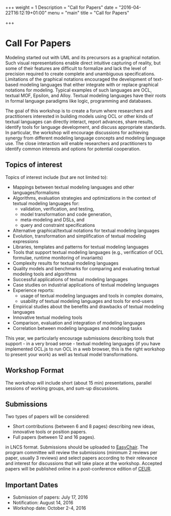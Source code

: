 +++
weight = 1
Description = "Call for Papers"
date = "2016-04-22T16:12:19+01:00"
menu = "main"
title = "Call for Papers"


+++

# Call For Papers

Modeling started out with UML and its precursors as a graphical
notation. Such visual representations enable direct intuitive
capturing of reality, but some of their features are difficult to
formalize and lack the level of precision required to create complete
and unambiguous specifications. Limitations of the graphical notations
encouraged the development of text-based modeling languages that
either integrate with or replace graphical notations for
modeling. Typical examples of such languages are OCL, textual MOF,
Epsilon, and Alloy. Textual modeling languages have their roots in
formal language paradigms like logic, programming and databases.

The goal of this workshop is to create a forum where researchers and
practitioners interested in building models using OCL or other kinds
of textual languages can directly interact, report advances, share
results, identify tools for language development, and discuss
appropriate standards. In particular, the workshop will encourage
discussions for achieving synergy from different modeling language
concepts and modeling language use. The close interaction will enable
researchers and practitioners to identify common interests and options
for potential cooperation.

## Topics of interest

Topics of interest include (but are not limited to):

- Mappings between textual modeling languages and other languages/formalisms
- Algorithms, evaluation strategies and optimizations in the context
  of textual modeling languages for:
  - validation, verification, and testing,
  - model transformation and code generation,
  - meta-modeling and DSLs, and
  - query and constraint specifications
- Alternative graphical/textual notations for textual modeling languages
- Evolution, transformation and simplification of textual modeling
  expressions
- Libraries, templates and patterns for textual modeling languages
- Tools that support textual modeling languages (e.g., verification of
  OCL formulae, runtime monitoring of invariants)
- Complexity results for textual modeling languages
- Quality models and benchmarks for comparing and evaluating
  textual modeling tools and algorithms
- Successful applications of textual modeling languages
- Case studies on industrial applications of textual modeling languages
- Experience reports:
  - usage of textual modeling languages and tools in complex domains,
  - usability of textual modeling languages and tools for end-users
- Empirical studies about the benefits and drawbacks of textual modeling
  languages
- Innovative textual modeling tools
- Comparison, evaluation and integration of modeling languages
- Correlation between modeling languages and modeling tasks

This year, we particularly encourage submissions describing tools that
support - in a very broad sense - textual modeling languages (if you
have implemented OCL.js to run OCL in a web browser, this is the right
workshop to present your work) as well as textual model
transformations.

## Workshop Format

The workshop will include short (about 15 min) presentations, parallel
sessions of working groups, and sum-up discussions.

## Submissions

Two types of papers will be considered:

* Short contributions (between 6 and 8 pages) describing new ideas, innovative tools
or position papers.
* Full papers (between 12 and 16 pages).

in LNCS format. Submissions should be uploaded to [EasyChair](https://easychair.org/conferences/?conf=ocl16).
The program committee will review the submissions (minimum 2 reviews per
paper, usually 3 reviews) and select papers according to their
relevance and interest for discussions that will take place at the
workshop. Accepted papers will be published online in a
post-conference edition of [CEUR](http://www.ceur-ws.org).

## Important Dates

- Submission of papers:      July 17, 2016
- Notification:            August 14, 2016
- Workshop date:         October 2-4, 2016

